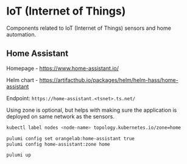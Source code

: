 # IoT (Internet of Things)

Components related to IoT (Internet of Things) sensors and home automation.

## Home Assistant

Homepage - https://www.home-assistant.io/

Helm chart - https://artifacthub.io/packages/helm/helm-hass/home-assistant

Endpoint: `https://home-assistant.<tsnet>.ts.net/`

Using zone is optional, but helps with making sure the application is deployed on same network as the sensors.

```sh
kubectl label nodes <node-name> topology.kubernetes.io/zone=home

pulumi config set orangelab:home-assistant true
pulumi config home-assistant:zone home

pulumi up
```
